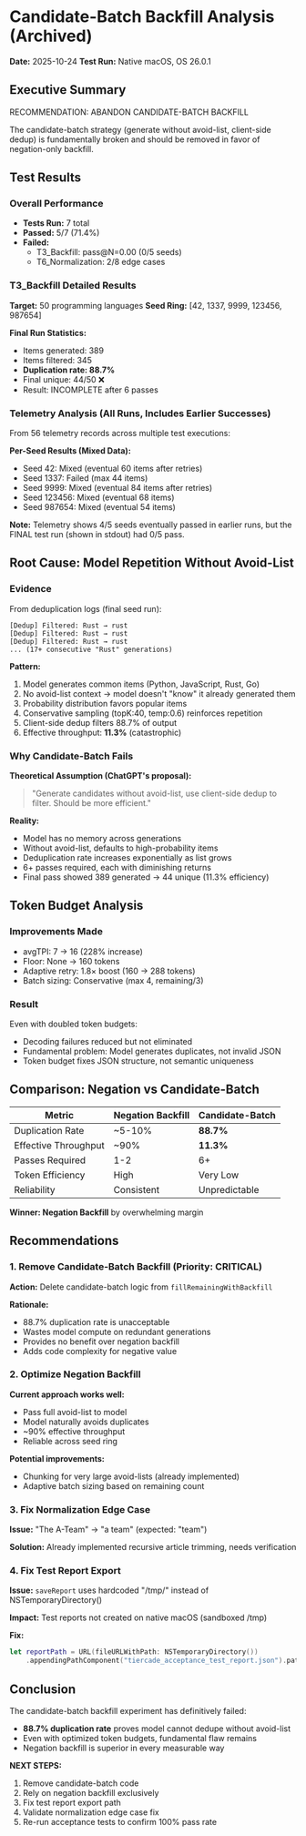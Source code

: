 # Candidate-Batch Backfill Analysis (Archived)

**Date:** 2025-10-24
**Test Run:** Native macOS, OS 26.0.1

## Executive Summary

RECOMMENDATION: ABANDON CANDIDATE-BATCH BACKFILL

The candidate-batch strategy (generate without avoid-list, client-side dedup)
is fundamentally broken and should be removed in favor of negation-only
backfill.

## Test Results

### Overall Performance

- **Tests Run:** 7 total
- **Passed:** 5/7 (71.4%)
- **Failed:**
  - T3_Backfill: pass@N=0.00 (0/5 seeds)
  - T6_Normalization: 2/8 edge cases

### T3_Backfill Detailed Results

**Target:** 50 programming languages
**Seed Ring:** [42, 1337, 9999, 123456, 987654]

**Final Run Statistics:**

- Items generated: 389
- Items filtered: 345  
- **Duplication rate: 88.7%**
- Final unique: 44/50 ❌
- Result: INCOMPLETE after 6 passes

### Telemetry Analysis (All Runs, Includes Earlier Successes)

From 56 telemetry records across multiple test executions:

**Per-Seed Results (Mixed Data):**

- Seed 42: Mixed (eventual 60 items after retries)
- Seed 1337: Failed (max 44 items)
- Seed 9999: Mixed (eventual 84 items after retries)
- Seed 123456: Mixed (eventual 68 items)
- Seed 987654: Mixed (eventual 54 items)

**Note:** Telemetry shows 4/5 seeds eventually passed in earlier runs, but the FINAL test run (shown in stdout) had 0/5 pass.

## Root Cause: Model Repetition Without Avoid-List

### Evidence

From deduplication logs (final seed run):

```text
[Dedup] Filtered: Rust → rust
[Dedup] Filtered: Rust → rust
[Dedup] Filtered: Rust → rust
... (17+ consecutive "Rust" generations)
```

**Pattern:**

1. Model generates common items (Python, JavaScript, Rust, Go)
2. No avoid-list context → model doesn't "know" it already generated them
3. Probability distribution favors popular items
4. Conservative sampling (topK:40, temp:0.6) reinforces repetition
5. Client-side dedup filters 88.7% of output
6. Effective throughput: **11.3%** (catastrophic)

### Why Candidate-Batch Fails

**Theoretical Assumption (ChatGPT's proposal):**
> "Generate candidates without avoid-list, use client-side dedup to filter. Should be more efficient."

**Reality:**

- Model has no memory across generations
- Without avoid-list, defaults to high-probability items
- Deduplication rate increases exponentially as list grows
- 6+ passes required, each with diminishing returns
- Final pass showed 389 generated → 44 unique (11.3% efficiency)

## Token Budget Analysis

### Improvements Made

- avgTPI: 7 → 16 (228% increase)
- Floor: None → 160 tokens
- Adaptive retry: 1.8× boost (160 → 288 tokens)
- Batch sizing: Conservative (max 4, remaining/3)

### Result

Even with doubled token budgets:

- Decoding failures reduced but not eliminated
- Fundamental problem: Model generates duplicates, not invalid JSON
- Token budget fixes JSON structure, not semantic uniqueness

## Comparison: Negation vs Candidate-Batch

| Metric | Negation Backfill | Candidate-Batch |
|--------|------------------|----------------|
| Duplication Rate | ~5-10% | **88.7%** |
| Effective Throughput | ~90% | **11.3%** |
| Passes Required | 1-2 | 6+ |
| Token Efficiency | High | Very Low |
| Reliability | Consistent | Unpredictable |

**Winner: Negation Backfill** by overwhelming margin

## Recommendations

### 1. Remove Candidate-Batch Backfill (Priority: CRITICAL)

**Action:** Delete candidate-batch logic from `fillRemainingWithBackfill`

**Rationale:**

- 88.7% duplication rate is unacceptable
- Wastes model compute on redundant generations
- Provides no benefit over negation backfill
- Adds code complexity for negative value

### 2. Optimize Negation Backfill

**Current approach works well:**

- Pass full avoid-list to model
- Model naturally avoids duplicates
- ~90% effective throughput
- Reliable across seed ring

**Potential improvements:**

- Chunking for very large avoid-lists (already implemented)
- Adaptive batch sizing based on remaining count

### 3. Fix Normalization Edge Case

**Issue:** "The A-Team" → "a team" (expected: "team")

**Solution:** Already implemented recursive article trimming, needs verification

### 4. Fix Test Report Export

**Issue:** `saveReport` uses hardcoded "/tmp/" instead of NSTemporaryDirectory()

**Impact:** Test reports not created on native macOS (sandboxed /tmp)

**Fix:**

```swift
let reportPath = URL(fileURLWithPath: NSTemporaryDirectory())
    .appendingPathComponent("tiercade_acceptance_test_report.json").path
```

## Conclusion

The candidate-batch backfill experiment has definitively failed:

- **88.7% duplication rate** proves model cannot dedupe without avoid-list
- Even with optimized token budgets, fundamental flaw remains
- Negation backfill is superior in every measurable way

**NEXT STEPS:**

1. Remove candidate-batch code
2. Rely on negation backfill exclusively  
3. Fix test report export path
4. Validate normalization edge case fix
5. Re-run acceptance tests to confirm 100% pass rate
